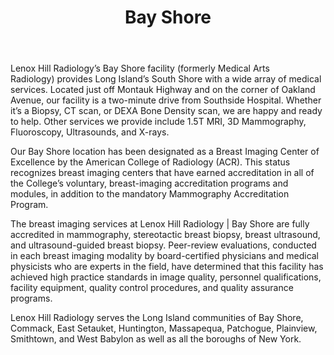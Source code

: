 ---
slug: bay-shore
title: Bay Shore
address: 375 East Main St.

state: New York
stateAbbreviation: NY
city: Bay Shore
postal: 11706
url: https://www.radnet.com/lhr-acpny/locations/bay-shore
htmlHead: null
body: <p>Lenox Hill&nbsp;Radiology’s Bay Shore facility (formerly Medical Arts Radiology)&nbsp;provides Long Island’s South Shore with a wide array of medical services. Located just off Montauk Highway and on the corner of Oakland Avenue, our facility is a two-minute drive from Southside Hospital. Whether it’s a Biopsy, CT scan, or DEXA Bone Density scan, we are happy and ready to help. Other services we provide include 1.5T MRI, 3D Mammography, Fluoroscopy, Ultrasounds, and X-rays.</p><p>Our Bay Shore location has been designated as a Breast Imaging Center of Excellence by the American College of Radiology (ACR). This status recognizes breast imaging centers that have earned accreditation in all of the College’s voluntary, breast-imaging accreditation programs and modules, in addition to the mandatory Mammography Accreditation Program.</p><p>	The breast imaging services at Lenox Hill Radiology | Bay Shore are fully accredited in mammography, stereotactic breast biopsy, breast ultrasound, and ultrasound-guided breast biopsy. Peer-review evaluations, conducted in each breast imaging modality by board-certified physicians and medical physicists who are experts in the field, have determined that this facility has achieved high practice standards in image quality, personnel qualifications, facility equipment, quality control procedures, and quality assurance programs.</p><p>Lenox Hill&nbsp;Radiology serves the Long Island communities of Bay Shore, Commack, East Setauket, Huntington, Massapequa, Patchogue, Plainview, Smithtown, and West Babylon&nbsp;<span>as well as all the boroughs of New York.</span></p>
appointmentUrl: https://www.radnet.com/lenox-hill-radiology/for-patients/request-appointment
walkInTitle: Walk-In Hours
walkInDetails: Mon - Fri | 8:00 am - 4:00 pm
places:
- {
    name: "Lenox Hill Radiology | Bay Shore",
    longitude: -73.236360000000,
    latitude: 40.726600000000,
}
---